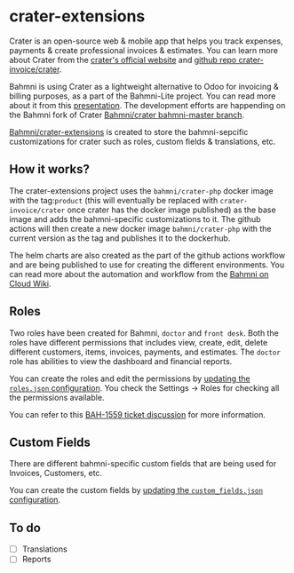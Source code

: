 # crater-extensions

Crater is an open-source web & mobile app that helps you track expenses,
payments & create professional invoices & estimates. You can learn more about
Crater from the [crater's official website](https://craterapp.com/) and [github
repo crater-invoice/crater](https://github.com/crater-invoice/crater).

Bahmni is using Crater as a lightweight alternative to Odoo for invoicing &
billing purposes, as a part of the Bahmni-Lite project. You can read more about
it from this [presentation](https://bahmni.atlassian.net/l/cp/WkeRpuDc). The
development efforts are happending on the Bahmni fork of Crater [Bahmni/crater
bahmni-master branch](https://github.com/Bahmni/crater/tree/bahmni-master).

[Bahmni/crater-extensions](https://github.com/Bahmni/crater-extensions) is
created to store the bahmni-sepcific customizations for crater such as roles,
custom fields & translations, etc.


## How it works?

The crater-extensions project uses the `bahmni/crater-php` docker image with the
tag:`product` (this will eventually be replaced with `crater-invoice/crater`
once crater has the docker image published) as the base image and adds the
bahmni-specific customizations to it. The github actions will then create a new
docker image `bahmni/crater-php` with the current version as the tag and
publishes it to the dockerhub.

The helm charts are also created as the part of the github actions workflow and
are being published to use for creating the different environments. You can read
more about the automation and workflow from the [Bahmni on Cloud
Wiki](https://bahmni.atlassian.net/wiki/spaces/BAH/pages/2977824769/Bahmni+on+Cloud).


## Roles

Two roles have been created for Bahmni, `doctor` and `front desk`. Both the
roles have different permissions that includes view, create, edit, delete
different customers, items, invoices, payments, and estimates. The `doctor` role
has abilities to view the dashboard and financial reports.

You can create the roles and edit the permissions by [updating the `roles.json`
configuration](database/seeders/roles/roles.json). You check the Settings ->
Roles for checking all the permissions available.

You can refer to this [BAH-1559 ticket
discussion](https://bahmni.atlassian.net/browse/BAH-1559) for more information.


## Custom Fields

There are different bahmni-specific custom fields that are being used for
Invoices, Customers, etc.

You can create the custom fields by [updating the `custom_fields.json`
configuration](database/seeders/roles/custom_fields.json).


## To do

- [ ] Translations
- [ ] Reports
